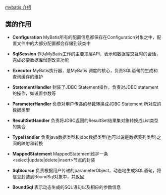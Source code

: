 
[mybatis 介绍](https://baijiahao.baidu.com/s?id=1595741802791134948&wfr=spider&for=pc)

## 类的作用
* **Configuration** MyBatis所有的配置信息都保存在Configuration对象之中，配置文件中的大部分配置都会存储到该类中

* **SqlSession** 作为MyBatis工作的主要顶层API，表示和数据库交互时的会话，完成必要数据库增删改查功能

* **Executor** MyBatis执行器，是MyBatis 调度的核心，负责SQL语句的生成和查询缓存的维护

* **StatementHandler** 封装了JDBC Statement操作，负责对JDBC statement 的操作，如设置参数等

* **ParameterHandler** 负责对用户传递的参数转换成JDBC Statement 所对应的数据类型

* **ResultSetHandler** 负责将JDBC返回的ResultSet结果集对象转换成List类型的集合

* **TypeHandler** 负责java数据类型和jdbc数据类型(也可以说是数据表列类型)之间的映射和转换

* **MappedStatement** MappedStatement维护一条<select|update|delete|insert>节点的封装

* **SqlSource**  负责根据用户传递的parameterObject，动态地生成SQL语句，将信息封装到BoundSql对象中，并返回

* **BoundSql** 表示动态生成的SQL语句以及相应的参数信息